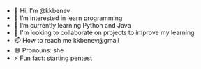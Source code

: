 - 👋 Hi, I’m @kkbenev
- 👀 I’m interested in learn programming
- 🌱 I’m currently learning Python and Java
- 💞️ I'm looking to collaborate on projects to improve my learning
- 📫 How to reach me kkbenev@gmail
- 😄 Pronouns: she
- ⚡ Fun fact: starting pentest

<!---
kkbenev/kkbenev is a ✨ special ✨ repository because its `README.md` (this file) appears on your GitHub profile.
You can click the Preview link to take a look at your changes.
--->

